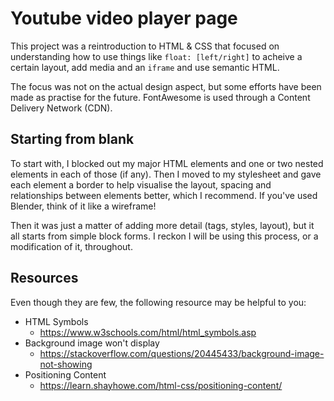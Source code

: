 # Youtube video player page
This project was a reintroduction to HTML & CSS that focused on understanding how to use things like `float: [left/right]` to acheive a certain layout, add media and an `iframe` and use semantic HTML.

The focus was not on the actual design aspect, but some efforts have been made as practise for the future. FontAwesome is used through a Content Delivery Network (CDN).


## Starting from blank
To start with, I blocked out my major HTML elements and one or two nested elements in each of those (if any). Then I moved to my stylesheet and gave each element a border to help visualise the layout, spacing and relationships between elements better, which I recommend. If you've used Blender, think of it like a wireframe!

Then it was just a matter of adding more detail (tags, styles, layout), but it all starts from simple block forms. I reckon I will be using this process, or a modification of it, throughout.

## Resources
Even though they are few, the following resource may be helpful to you:
- HTML Symbols
  - https://www.w3schools.com/html/html_symbols.asp
- Background image won't display
  - https://stackoverflow.com/questions/20445433/background-image-not-showing
- Positioning Content
  - https://learn.shayhowe.com/html-css/positioning-content/